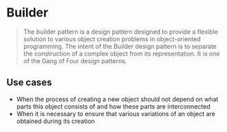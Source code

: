 ﻿# Builder

> The builder pattern is a design pattern designed to provide a flexible solution to various object creation problems in object-oriented programming. The intent of the Builder design pattern is to separate the construction of a complex object from its representation. It is one of the Gang of Four design patterns.

## Use cases

* When the process of creating a new object should not depend on what parts this object consists of and how these parts are interconnected
* When it is necessary to ensure that various variations of an object are obtained during its creation
